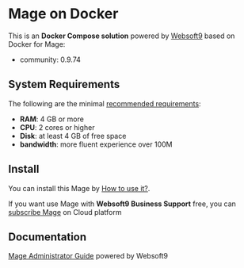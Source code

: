 # Mage on Docker  

This is an **Docker Compose solution** powered by [Websoft9](https://www.websoft9.com) based on Docker for Mage:


 - community:  0.9.74


## System Requirements

The following are the minimal [recommended requirements]():

* **RAM**: 4 GB or more
* **CPU**: 2 cores or higher
* **Disk**: at least 4 GB of free space
* **bandwidth**: more fluent experience over 100M  

## Install

You can install this Mage by [How to use it?](https://github.com/Websoft9/docker-library#how-to-use-it).   

If you want use Mage with **Websoft9 Business Support** free, you can [subscribe Mage](https://www.websoft9.com/apps) on Cloud platform

## Documentation

[Mage Administrator Guide](https://support.websoft9.com/docs/mage) powered by Websoft9